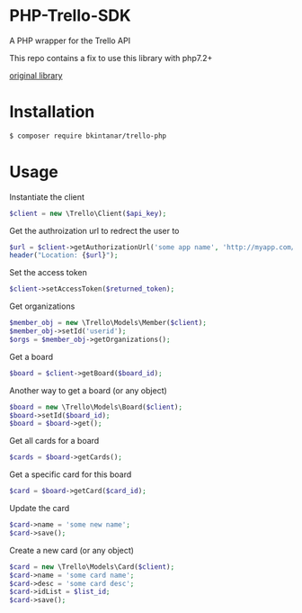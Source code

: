 # PHP-Trello-SDK

A PHP wrapper for the Trello API

This repo contains a fix to use this library with php7.2+

[original library](https://github.com/ashwinks/Trello-API-PHP-Wrapper)

# Installation

```bash
$ composer require bkintanar/trello-php
```

# Usage

Instantiate the client

```php
$client = new \Trello\Client($api_key);
```

Get the authroization url to redrect the user to

```php
$url = $client->getAuthorizationUrl('some app name', 'http://myapp.com/returnurl'));
header("Location: {$url}");
```

Set the access token

```php
$client->setAccessToken($returned_token);
```

Get organizations

```php
$member_obj = new \Trello\Models\Member($client);
$member_obj->setId('userid');
$orgs = $member_obj->getOrganizations();
```

Get a board

```php
$board = $client->getBoard($board_id);
```

Another way to get a board (or any object)

```php
$board = new \Trello\Models\Board($client);
$board->setId($board_id);
$board = $board->get();
```

Get all cards for a board

```php
$cards = $board->getCards();
```

Get a specific card for this board

```php
$card = $board->getCard($card_id);
```

Update the card

```php
$card->name = 'some new name';
$card->save();
```

Create a new card (or any object)

```php
$card = new \Trello\Models\Card($client);
$card->name = 'some card name';
$card->desc = 'some card desc';
$card->idList = $list_id;
$card->save();
```
